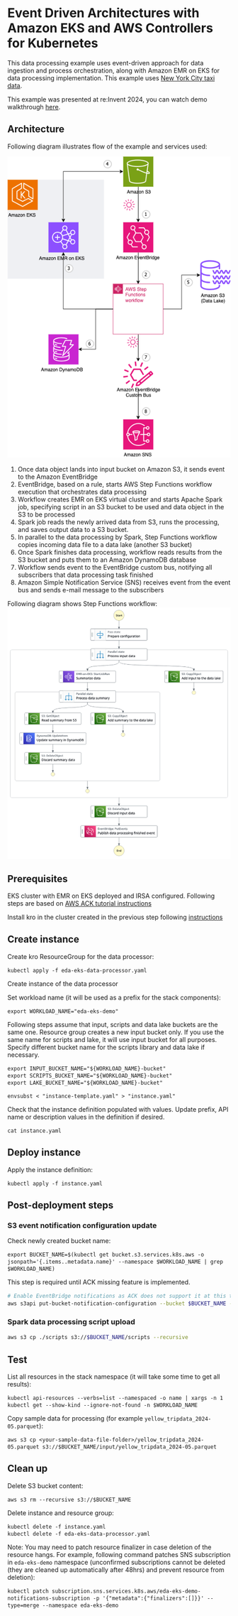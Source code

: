 # Event Driven Architectures with Amazon EKS and AWS Controllers for Kubernetes

This data processing example uses event-driven approach for data ingestion and process orchestration, along with Amazon EMR on EKS for data processing implementation. This example uses [New York City taxi data](https://www.nyc.gov/site/tlc/about/tlc-trip-record-data.page).

This example was presented at re:Invent 2024, you can watch demo walkthrough [here](https://youtu.be/AmJGFzIezFA?feature=shared&t=1878).

## Architecture

Following diagram illustrates flow of the example and services used:

![Architecture diagram](./assets/eks-eda.png)
1. Once data object lands into input bucket on Amazon S3, it sends event to the Amazon EventBridge
2. EventBridge, based on a rule, starts AWS Step Functions workflow execution that orchestrates data processing
3. Workflow creates EMR on EKS virtual cluster and starts Apache Spark job, specifying script in an S3 bucket to be used and data object in the S3 to be processed
4. Spark job reads the newly arrived data from S3, runs the processing, and saves output data to a S3 bucket.
5. In parallel to the data processing by Spark, Step Functions workflow copies incoming data file to a data lake (another S3 bucket) 
6. Once Spark finishes data processing, workflow reads results from the S3 bucket and puts them to an Amazon DynamoDB database
7. Workflow sends event to the EventBridge custom bus, notifying all subscribers that data processing task finished 
8. Amazon Simple Notification Service (SNS) receives event from the event bus and sends e-mail message to the subscribers

Following diagram shows Step Functions workflow:
![StepFunctions workflow](./assets/stepfunctions_graph.png)

## Prerequisites
EKS cluster with EMR on EKS deployed and IRSA configured. Following steps are based on [AWS ACK tutorial instructions](https://aws-controllers-k8s.github.io/community/docs/tutorials/emr-on-eks-example/)

Install kro in the cluster created in the previous step following [instructions](https://kro.run/docs/getting-started/Installation)

## Create instance

Create kro ResourceGroup for the data processor:
```shell
kubectl apply -f eda-eks-data-processor.yaml
```

Create instance of the data processor

Set workload name (it will be used as a prefix for the stack components):
```shell
export WORKLOAD_NAME="eda-eks-demo"
```

Following steps assume that input, scripts and data lake buckets are the same one. Resource group creates a new input bucket only. If you use the same name for scripts and lake, it will use input bucket for all purposes. Specify different bucket name for the scripts library and data lake if necessary.

```shell
export INPUT_BUCKET_NAME="${WORKLOAD_NAME}-bucket"
export SCRIPTS_BUCKET_NAME="${WORKLOAD_NAME}-bucket"
export LAKE_BUCKET_NAME="${WORKLOAD_NAME}-bucket"
```

```shell
envsubst < "instance-template.yaml" > "instance.yaml"
```
Check that the instance definition populated with values. Update prefix, API name or description values in the definition if desired.
```shell
cat instance.yaml
```

## Deploy instance

Apply the instance definition:
```shell
kubectl apply -f instance.yaml
```


## Post-deployment steps
### S3 event notification configuration update
Check newly created bucket name:
```shell
export BUCKET_NAME=$(kubectl get bucket.s3.services.k8s.aws -o jsonpath='{.items..metadata.name}' --namespace $WORKLOAD_NAME | grep $WORKLOAD_NAME)
```
This step is required until ACK missing feature is implemented. 
```bash
# Enable EventBridge notifications as ACK does not support it at this time and they are not enabled by default
aws s3api put-bucket-notification-configuration --bucket $BUCKET_NAME --notification-configuration='{ "EventBridgeConfiguration": {} }'
```
### Spark data processing script upload
```bash
aws s3 cp ./scripts s3://$BUCKET_NAME/scripts --recursive
```

## Test

List all resources in the stack namespace (it will take some time to get all results):
```shell
kubectl api-resources --verbs=list --namespaced -o name | xargs -n 1 kubectl get --show-kind --ignore-not-found -n $WORKLOAD_NAME
```
Copy sample data for processing (for example `yellow_tripdata_2024-05.parquet`):
```shell
aws s3 cp <your-sample-data-file-folder>/yellow_tripdata_2024-05.parquet s3://$BUCKET_NAME/input/yellow_tripdata_2024-05.parquet
```

## Clean up

Delete S3 bucket content:
```shell
aws s3 rm --recursive s3://$BUCKET_NAME
```
Delete instance and resource group:
```shell
kubectl delete -f instance.yaml
kubectl delete -f eda-eks-data-processor.yaml
```

Note: You may need to patch resource finalizer in case deletion of the resource hangs. For example, following command patches SNS subscription in `eda-eks-demo` namespace (unconfirmed subscriptions cannot be deleted (they are cleaned up automatically after 48hrs) and prevent resource from deletion):
```shell
kubectl patch subscription.sns.services.k8s.aws/eda-eks-demo-notifications-subscription -p '{"metadata":{"finalizers":[]}}' --type=merge --namespace eda-eks-demo
```

